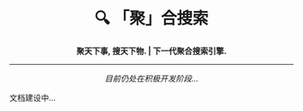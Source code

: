 <center>
    <h1>🔍 「聚」合搜索</h1>
    <b>聚天下事, 搜天下物. | 下一代聚合搜索引擎.</b>
    <hr />
    <i>目前仍处在积极开发阶段...</i>
</center>

文档建设中...